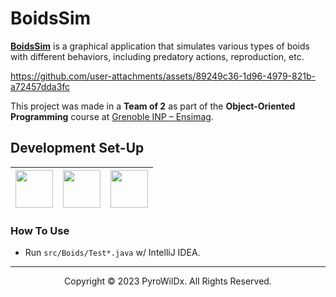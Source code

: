 # BoidsSim

[**BoidsSim**](https://github.com/PyroWilDx/BoidsSim/) is a graphical application that simulates various types of boids with different behaviors, including predatory actions, reproduction, etc.

https://github.com/user-attachments/assets/89249c36-1d96-4979-821b-a72457dda3fc

This project was made in a **Team of 2** as part of the **Object-Oriented Programming** course at [Grenoble INP &ndash; Ensimag](https://ensimag.grenoble-inp.fr/).

## Development Set-Up

<div align="center">

| [<img src="https://cdn.jsdelivr.net/gh/devicons/devicon@latest/icons/java/java-original.svg" width="60"/>](https://www.java.com/) | [<img src="https://cdn.jsdelivr.net/gh/devicons/devicon@latest/icons/intellij/intellij-original.svg" width="60"/>](https://www.jetbrains.com/idea/) | [<img src="https://cdn.jsdelivr.net/gh/devicons/devicon@latest/icons/windows8/windows8-original.svg" width="60"/>](https://www.microsoft.com/windows/) |
|---|---|---|

</div>

### How To Use

- Run ```src/Boids/Test*.java``` w/ IntelliJ IDEA.

---

<div align="center">
  Copyright &#169; 2023 PyroWilDx. All Rights Reserved.
</div>
